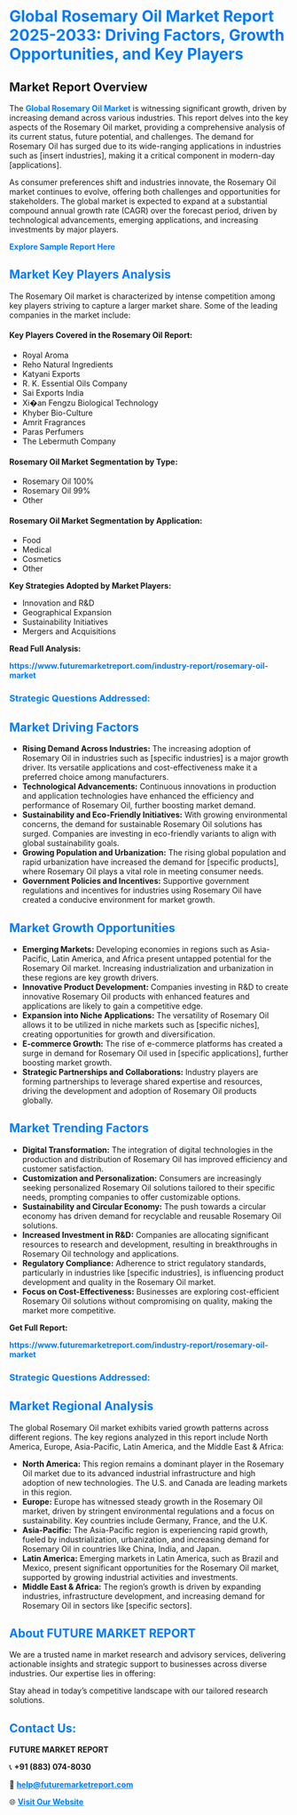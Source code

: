 <h1 style="color: #007BFF;">Global Rosemary Oil Market Report 2025-2033: Driving Factors, Growth Opportunities, and Key Players</h1>

<section id="overview">
<h2>Market Report Overview</h2>
<p>The <a href="https://www.futuremarketreport.com/industry-report/rosemary-oil-market" style="color: #007BFF; text-decoration: none;"><strong>Global Rosemary Oil Market</strong></a> is witnessing significant growth, driven by increasing demand across various industries. This report delves into the key aspects of the Rosemary Oil market, providing a comprehensive analysis of its current status, future potential, and challenges. The demand for Rosemary Oil has surged due to its wide-ranging applications in industries such as [insert industries], making it a critical component in modern-day [applications].</p>
<p>As consumer preferences shift and industries innovate, the Rosemary Oil market continues to evolve, offering both challenges and opportunities for stakeholders. The global market is expected to expand at a substantial compound annual growth rate (CAGR) over the forecast period, driven by technological advancements, emerging applications, and increasing investments by major players.</p>
</section>

<section id="overview">
<p><a href="https://www.futuremarketreport.com/request-sample/reportId=85252" style="color: #007BFF; text-decoration: none;"><strong>Explore Sample Report Here</strong></a></p>
</section>

<section id="key-players">
<h2 style="color: #007BFF;">Market Key Players Analysis</h2>
<p>The Rosemary Oil market is characterized by intense competition among key players striving to capture a larger market share. Some of the leading companies in the market include:</p>
<h4>Key Players Covered in the Rosemary Oil Report:</h4>
<ul><li>Royal Aroma</li><li>Reho Natural Ingredients</li><li>Katyani Exports</li><li>R. K. Essential Oils Company</li><li>Sai Exports India</li><li>Xi�an Fengzu Biological Technology</li><li>Khyber Bio-Culture</li><li>Amrit Fragrances</li><li>Paras Perfumers</li><li>The Lebermuth Company</li></ul>
<h4>Rosemary Oil Market Segmentation by Type:</h4>
<ul><li>Rosemary Oil 100%</li><li>Rosemary Oil 99%</li><li>Other</li></ul>

<h4>Rosemary Oil Market Segmentation by Application:</h4>
<ul><li>Food</li><li>Medical</li><li>Cosmetics</li><li>Other</li></ul>
<p><strong>Key Strategies Adopted by Market Players:</strong></p>
<ul>
<li>Innovation and R&D</li>
<li>Geographical Expansion</li>
<li>Sustainability Initiatives</li>
<li>Mergers and Acquisitions</li>
</ul>
</section>

<section>
<p><strong>Read Full Analysis: </strong></p><a href="https://www.futuremarketreport.com/industry-report/rosemary-oil-market" style="color: #007BFF; text-decoration: none;"><strong>https://www.futuremarketreport.com/industry-report/rosemary-oil-market</strong></a>
<h3 style="color: #007BFF;">Strategic Questions Addressed:</h3>
</section>

<section id="driving-factors">
<h2 style="color: #007BFF;">Market Driving Factors</h2>
<ul>
<li><strong>Rising Demand Across Industries:</strong> The increasing adoption of Rosemary Oil in industries such as [specific industries] is a major growth driver. Its versatile applications and cost-effectiveness make it a preferred choice among manufacturers.</li>
<li><strong>Technological Advancements:</strong> Continuous innovations in production and application technologies have enhanced the efficiency and performance of Rosemary Oil, further boosting market demand.</li>
<li><strong>Sustainability and Eco-Friendly Initiatives:</strong> With growing environmental concerns, the demand for sustainable Rosemary Oil solutions has surged. Companies are investing in eco-friendly variants to align with global sustainability goals.</li>
<li><strong>Growing Population and Urbanization:</strong> The rising global population and rapid urbanization have increased the demand for [specific products], where Rosemary Oil plays a vital role in meeting consumer needs.</li>
<li><strong>Government Policies and Incentives:</strong> Supportive government regulations and incentives for industries using Rosemary Oil have created a conducive environment for market growth.</li>
</ul>
</section>

<section id="growth-opportunities">
<h2 style="color: #007BFF;">Market Growth Opportunities</h2>
<ul>
<li><strong>Emerging Markets:</strong> Developing economies in regions such as Asia-Pacific, Latin America, and Africa present untapped potential for the Rosemary Oil market. Increasing industrialization and urbanization in these regions are key growth drivers.</li>
<li><strong>Innovative Product Development:</strong> Companies investing in R&D to create innovative Rosemary Oil products with enhanced features and applications are likely to gain a competitive edge.</li>
<li><strong>Expansion into Niche Applications:</strong> The versatility of Rosemary Oil allows it to be utilized in niche markets such as [specific niches], creating opportunities for growth and diversification.</li>
<li><strong>E-commerce Growth:</strong> The rise of e-commerce platforms has created a surge in demand for Rosemary Oil used in [specific applications], further boosting market growth.</li>
<li><strong>Strategic Partnerships and Collaborations:</strong> Industry players are forming partnerships to leverage shared expertise and resources, driving the development and adoption of Rosemary Oil products globally.</li>
</ul>
</section>

<section id="trending-factors">
<h2 style="color: #007BFF;">Market Trending Factors</h2>
<ul>
<li><strong>Digital Transformation:</strong> The integration of digital technologies in the production and distribution of Rosemary Oil has improved efficiency and customer satisfaction.</li>
<li><strong>Customization and Personalization:</strong> Consumers are increasingly seeking personalized Rosemary Oil solutions tailored to their specific needs, prompting companies to offer customizable options.</li>
<li><strong>Sustainability and Circular Economy:</strong> The push towards a circular economy has driven demand for recyclable and reusable Rosemary Oil solutions.</li>
<li><strong>Increased Investment in R&D:</strong> Companies are allocating significant resources to research and development, resulting in breakthroughs in Rosemary Oil technology and applications.</li>
<li><strong>Regulatory Compliance:</strong> Adherence to strict regulatory standards, particularly in industries like [specific industries], is influencing product development and quality in the Rosemary Oil market.</li>
<li><strong>Focus on Cost-Effectiveness:</strong> Businesses are exploring cost-efficient Rosemary Oil solutions without compromising on quality, making the market more competitive.</li>
</ul>
</section>

<section>
<p><strong>Get Full Report: </strong></p><a href="https://www.futuremarketreport.com/industry-report/rosemary-oil-market" style="color: #007BFF; text-decoration: none;"><strong>https://www.futuremarketreport.com/industry-report/rosemary-oil-market</strong></a>
<h3 style="color: #007BFF;">Strategic Questions Addressed:</h3>
</section>


<section id="regional-analysis">
<h2 style="color: #007BFF;">Market Regional Analysis</h2>
<p>The global Rosemary Oil market exhibits varied growth patterns across different regions. The key regions analyzed in this report include North America, Europe, Asia-Pacific, Latin America, and the Middle East & Africa:</p>
<ul>
<li><strong>North America:</strong> This region remains a dominant player in the Rosemary Oil market due to its advanced industrial infrastructure and high adoption of new technologies. The U.S. and Canada are leading markets in this region.</li>
<li><strong>Europe:</strong> Europe has witnessed steady growth in the Rosemary Oil market, driven by stringent environmental regulations and a focus on sustainability. Key countries include Germany, France, and the U.K.</li>
<li><strong>Asia-Pacific:</strong> The Asia-Pacific region is experiencing rapid growth, fueled by industrialization, urbanization, and increasing demand for Rosemary Oil in countries like China, India, and Japan.</li>
<li><strong>Latin America:</strong> Emerging markets in Latin America, such as Brazil and Mexico, present significant opportunities for the Rosemary Oil market, supported by growing industrial activities and investments.</li>
<li><strong>Middle East & Africa:</strong> The region’s growth is driven by expanding industries, infrastructure development, and increasing demand for Rosemary Oil in sectors like [specific sectors].</li>
</ul>
</section>

<footer>
<h2 style="color: #007BFF;">About FUTURE MARKET REPORT</h2>
<p>We are a trusted name in market research and advisory services, delivering actionable insights and strategic support to businesses across diverse industries. Our expertise lies in offering:</p>

<p>Stay ahead in today’s competitive landscape with our tailored research solutions.</p>

<h2 style="color: #007BFF;">Contact Us:</h2>
<p><strong>FUTURE MARKET REPORT</strong></p>
<p>📞 <strong>+91 (883) 074-8030</strong></p>
<p>📧 <strong><a href="mailto:help@futuremarketreport.com" style="color: #007BFF;">help@futuremarketreport.com</a></strong></p>
<p>🌐 <strong><a href="https://www.futuremarketreport.com/" style="color: #007BFF;">Visit Our Website</a></strong></p>
</footer>